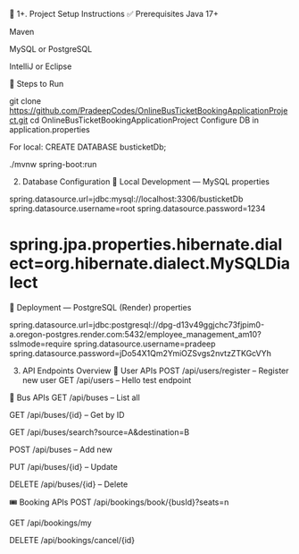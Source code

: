 🧰 1+. Project Setup Instructions
✅ Prerequisites
Java 17+

Maven

MySQL or PostgreSQL

IntelliJ or Eclipse

🔧 Steps to Run

git clone https://github.com/PradeepCodes/OnlineBusTicketBookingApplicationProject.git
cd OnlineBusTicketBookingApplicationProject
Configure DB in application.properties

For local: CREATE DATABASE busticketDb;

./mvnw spring-boot:run


2. Database Configuration
🔧 Local Development — MySQL
properties

spring.datasource.url=jdbc:mysql://localhost:3306/busticketDb
spring.datasource.username=root
spring.datasource.password=1234
# spring.jpa.properties.hibernate.dialect=org.hibernate.dialect.MySQLDialect
🚀 Deployment — PostgreSQL (Render)
properties

spring.datasource.url=jdbc:postgresql://dpg-d13v49ggjchc73fjpim0-a.oregon-postgres.render.com:5432/employee_management_am10?sslmode=require
spring.datasource.username=pradeep
spring.datasource.password=jDo54X1Qm2YmiOZSvgs2nvtzZTKGcVYh

3. API Endpoints Overview
👤 User APIs
POST /api/users/register – Register new user
GET /api/users – Hello test endpoint

🚌 Bus APIs
GET /api/buses – List all

GET /api/buses/{id} – Get by ID

GET /api/buses/search?source=A&destination=B

POST /api/buses – Add new

PUT /api/buses/{id} – Update

DELETE /api/buses/{id} – Delete

🎟️ Booking APIs
POST /api/bookings/book/{busId}?seats=n

GET /api/bookings/my

DELETE /api/bookings/cancel/{id}

